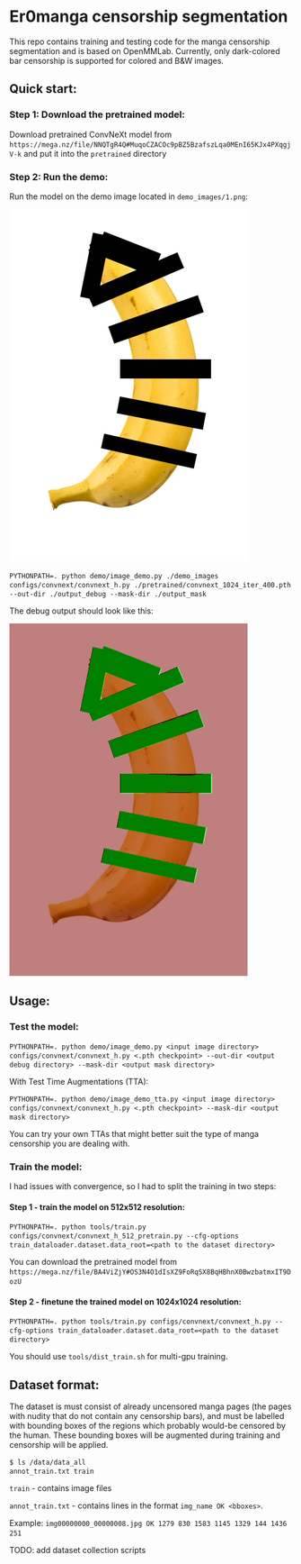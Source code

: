 # Er0manga censorship segmentation

This repo contains training and testing code for the manga censorship segmentation and is based on OpenMMLab. Currently, only dark-colored bar censorship is supported for colored and B&W images.

## Quick start:

### Step 1: Download the pretrained model:

Download pretrained ConvNeXt model from `https://mega.nz/file/NNQTgR4Q#MuqoCZACOc9pBZ5BzafszLqa0MEnI65KJx4PXqgjV-k` and put it into the `pretrained` directory

### Step 2: Run the demo:

Run the model on the demo image located in `demo_images/1.png`:

![demo](./demo_images/1.png)

```
PYTHONPATH=. python demo/image_demo.py ./demo_images configs/convnext/convnext_h.py ./pretrained/convnext_1024_iter_400.pth --out-dir ./output_debug --mask-dir ./output_mask
```

The debug output should look like this:

![debug](./output_debug/1.png)

## Usage:

### Test the model:

```
PYTHONPATH=. python demo/image_demo.py <input image directory> configs/convnext/convnext_h.py <.pth checkpoint> --out-dir <output debug directory> --mask-dir <output mask directory>
```

With Test Time Augmentations (TTA):

```
PYTHONPATH=. python demo/image_demo_tta.py <input image directory> configs/convnext/convnext_h.py <.pth checkpoint> --mask-dir <output mask directory>
```

You can try your own TTAs that might better suit the type of manga censorship you are dealing with.


### Train the model:

I had issues with convergence, so I had to split the training in two steps:

#### Step 1 - train the model on 512x512 resolution: 

```
PYTHONPATH=. python tools/train.py configs/convnext/convnext_h_512_pretrain.py --cfg-options train_dataloader.dataset.data_root=<path to the dataset directory>
```

You can download the pretrained model from `https://mega.nz/file/BA4ViZjY#OS3N4O1dIsXZ9FoRqSX8BqHBhnX0BwzbatmxIT9DozU`

#### Step 2 - finetune the trained model on 1024x1024 resolution: 

```
PYTHONPATH=. python tools/train.py configs/convnext/convnext_h.py --cfg-options train_dataloader.dataset.data_root=<path to the dataset directory>
```

You should use `tools/dist_train.sh` for multi-gpu training.


## Dataset format:

The dataset is must consist of already uncensored manga pages (the pages with nudity that do not contain any censorship bars), and must be labelled with bounding boxes of the regions which probably would-be censored by the human. These bounding boxes will be augmented during training and censorship will be applied.

```
$ ls /data/data_all
annot_train.txt train
```

`train` - contains image files

`annot_train.txt` - contains lines in the format `img_name OK <bboxes>`.

Example: `img00000000_00000008.jpg OK 1279 830 1583 1145 1329 144 1436 251`

TODO: add dataset collection scripts
